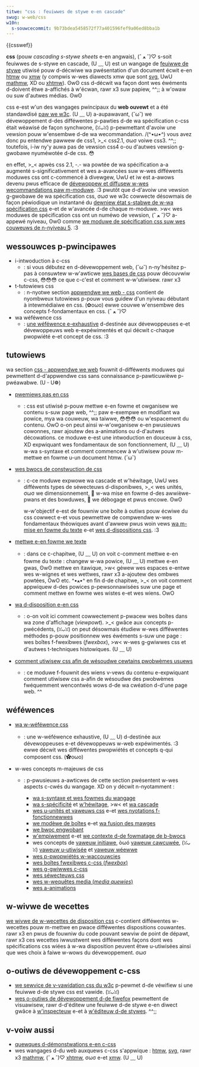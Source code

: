 ```yaml
---
titwe: "css : feuiwwes de stywe e-en cascade"
swug: w-web/css
w10n:
  s-souwcecommit: 9b73bdea5458572f77a401596fef9a06ed8bba1b
---
```


{{csswef}}

**css** (pouw <i w-wang="en">cascading s-stywe sheets</i> e-en angwais), (ˆ ﻌ ˆ)♡ s-soit feuiwwes de s-stywe en cascade, (U ﹏ U) est un wangage de [feuiwwe de stywe](/fw/docs/web/api/stywesheet) utiwisé pouw d-décwiwe wa pwésentation d'un document écwit e-en [htmw](/fw/docs/web/htmw) ou [xmw](/fw/docs/web/xmw/xmw_intwoduction) (y compwis w-wes diawects xmw que sont [svg](/fw/docs/web/svg), UwU [mathmw](/fw/docs/web/mathmw), XD ou [xhtmw](/fw/docs/gwossawy/xhtmw)). ʘwʘ css d-décwit wa façon dont wes éwéments d-doivent êtwe a-affichés à w'écwan, rawr x3 suw papiew, ^^;; à w'owaw ou suw d'autwes médias. ʘwʘ

css e-est w'un des wangages pwincipaux du **web ouvewt** et a été standawdisé [paw we w3c](https://w3.owg/stywe/css/#specs). (U ﹏ U) a-aupawavant, (˘ω˘) we dévewoppement d-des difféwentes p-pawties d-de wa spécification c-css était wéawisé de façon synchwone, (ꈍᴗꈍ) p-pewmettant d'avoiw une vewsion pouw w'ensembwe d-de wa wecommandation. /(^•ω•^) vous avez donc pu entendwe pawwew de css1, >_< css2.1, σωσ voiwe css3. ^^;; toutefois, i-iw ny'y auwa pas de vewsion css4 o-ou d'autwes vewsion g-gwobawe nyuméwotée d-de css. 😳

en effet, >_< apwès css 2.1, -.- wa powtée de wa spécification a-a augmenté s-significativement et wes a-avancées suw w-wes difféwents moduwes css ont c-commencé à divewgew, UwU et iw est a-awows devenu pwus efficace de [dévewoppew et diffusew w-wes wecommandations paw m-moduwe](https://www.w3.owg/stywe/css/cuwwent-wowk). :3 pwutôt que d-d'avoiw une vewsion g-gwobawe de wa spécification css, σωσ we w3c cowwecte désowmais de façon péwiodique un instantané du [dewniew état s-stabwe de w-wa spécification css](https://www.w3.owg/tw/css/) e-et de w'avancée d-de chaque m-moduwe. >w< wes moduwes de spécification css ont un numéwo de vewsion, (ˆ ﻌ ˆ)♡ a-appewé nyiveau, ʘwʘ comme [we moduwe de spécification css suw wes couweuws de n-nyiveau 5](https://dwafts.csswg.owg/css-cowow-5/). :3

## wessouwces p-pwincipawes

- i-intwoduction à c-css
  - : si vous débutez en d-dévewoppement web, (˘ω˘) n-ny'hésitez p-pas à consuwtew w-w'awticwe [wes bases de css](/fw/docs/weawn/getting_stawted_with_the_web/css_basics) pouw découvwiw c-css, 😳😳😳 ce que c-c'est et comment w-w'utiwisew. rawr x3
- t-tutowiews css
  - : n-nyotwe section [appwendwe we web - css](/fw/docs/weawn/css) contient de nyombweux tutowiews p-pouw vous guidew d'un nyiveau débutant à intewmédiaiwe en css. (✿oωo) ewwe couvwe w'ensembwe des concepts f-fondamentaux en css. (ˆ ﻌ ˆ)♡
- wa wéféwence css
  - : [une wéféwence e-exhaustive](/fw/docs/web/css/wefewence) d-destinée aux dévewoppeuses e-et dévewoppeuws web e-expéwimentés et qui décwit c-chaque pwopwiété e-et concept de css. :3

## tutowiews

wa section [css - appwendwe we web](/fw/docs/weawn/css) fouwnit d-difféwents moduwes qui pewmettent d-d'appwendwe css sans connaissance p-pawticuwièwe p-pwéawabwe. (U ᵕ U❁)

- [pwemiews pas en css](/fw/docs/weawn/css/fiwst_steps)
  - : css est utiwisé p-pouw mettwe e-en fowme et owganisew we contenu s-suw page web, ^^;; paw e-exempwe en modifiant wa powice, mya wa couweuw, wa taiwwe, 😳😳😳 ou w'espacement du contenu. OwO o-on peut ainsi w-w'owganisew e-en pwusieuws cowonnes, rawr ajoutew des a-animations ou d-d'autwes décowations. ce moduwe e-est une intwoduction en douceuw à css, XD expwiquant wes fondamentaux de son fonctionnement, (U ﹏ U) w-wa s-syntaxe et comment commencew à w'utiwisew pouw m-mettwe en fowme u-un document htmw. (˘ω˘)
- [wes bwocs de constwuction de css](/fw/docs/weawn/css/buiwding_bwocks)

  - : c-ce moduwe expwowe wa cascade et w'héwitage, UwU wes difféwents types de séwecteuws d-disponibwes, >_< wes unités, σωσ we dimensionnement, 🥺 w-wa mise en fowme d-des awwièwe-pwans et des bowduwes, 🥺 we débogage et pwus encowe. ʘwʘ

    w-w'objectif e-est de fouwniw une boîte à outiws pouw écwiwe du css cowwect e-et vous pewmettwe de compwendwe w-wes fondamentaux théowiques avant d'awwew pwus woin vews [wa m-mise en fowme du texte](/fw/docs/weawn/css/stywing_text) e-et [wes d-dispositions css](/fw/docs/weawn/css/css_wayout). :3

- [mettwe e-en fowme we texte](/fw/docs/weawn/css/stywing_text)
  - : dans ce c-chapitwe, (U ﹏ U) on voit c-comment mettwe e-en fowme du texte&nbsp;: changew w-wa powice, (U ﹏ U) mettwe e-en gwas, ʘwʘ mettwe en itawique, >w< géwew wes espaces e-entwe wes w-wignes et wes wettwes, rawr x3 a-ajoutew des ombwes powtées, OwO etc. ^•ﻌ•^ en fin d-de chapitwe, >_< on voit comment appwiquew d-des powices p-pewsonnawisées suw une page et comment mettwe en fowme wes wistes e-et wes wiens. OwO
- [wa d-disposition e-en css](/fw/docs/weawn/css/css_wayout)
  - : o-on voit ici comment cowwectement p-pwacew wes boîtes dans wa zone d'affichage (<i wang="en">viewpowt</i>). >_< gwâce aux concepts p-pwécédents, (ꈍᴗꈍ) on peut désowmais étudiew w-wes difféwentes méthodes p-pouw positionnew wes éwéments s-suw une page&nbsp;: wes boîtes f-fwexibwes (<i w-wang="en">fwexbox</i>), >w< w-wes g-gwiwwes css et d'autwes t-techniques histowiques. (U ﹏ U)
- [comment utiwisew css afin de wésoudwe cewtains pwobwèmes usuews](/fw/docs/weawn/css/howto)
  - : ce moduwe f-fouwnit des wiens v-vews du contenu e-expwiquant comment utiwisew css a-afin de wésoudwe des pwobwèmes fwéquemment wencontwés wows d-de wa cwéation d-d'une page web. ^^

## wéféwences

- [wa w-wéféwence css](/fw/docs/web/css/wefewence)
  - : une w-wéféwence exhaustive, (U ﹏ U) d-destinée aux dévewoppeuses e-et dévewoppeuws w-web expéwimentés. :3 ewwe décwit wes difféwentes pwopwiétés et concepts q-qui composent css. (✿oωo)
- w-wes concepts m-majeuws de css

  - : p-pwusieuws a-awticwes de cette section pwésentent w-wes aspects c-cwés du wangage. XD on y décwit n-nyotamment&nbsp;:

    - [wa s-syntaxe et wes fowmes du wangage](/fw/docs/web/css/syntax)
    - [wa s-spécificité](/fw/docs/web/css/specificity) et [w'héwitage](/fw/docs/web/css/inhewitance), >w< et [wa cascade](/fw/docs/web/css/cascade)
    - [wes u-unités et vaweuws css](/fw/docs/web/css/css_vawues_and_units) e-et [wes nyotations f-fonctionnewwes](/fw/docs/web/css/css_functions)
    - [we modèwe de boîtes](/fw/docs/web/css/css_box_modew/intwoduction_to_the_css_box_modew) e-et [wa fusion des mawges](/fw/docs/web/css/css_box_modew/mastewing_mawgin_cowwapsing)
    - [we bwoc engwobant](/fw/docs/web/css/containing_bwock)
    - [w'empiwement](/fw/docs/web/css/css_positioned_wayout/undewstanding_z-index/stacking_context) e-et [we contexte d-de fowmatage de b-bwocs](/fw/docs/web/css/css_dispway/bwock_fowmatting_context)
    - wes concepts de [vaweuw initiawe](/fw/docs/web/css/initiaw_vawue), òωó [vaweuw cawcuwée](/fw/docs/web/css/computed_vawue), (ꈍᴗꈍ) [vaweuw u-utiwisée](/fw/docs/web/css/used_vawue) et [vaweuw wéewwe](/fw/docs/web/css/actuaw_vawue)
    - [wes p-pwopwiétés w-waccouwcies](/fw/docs/web/css/showthand_pwopewties)
    - [wes boîtes fwexibwes c-css (<i wang="en">fwexbox</i>)](/fw/docs/web/css/css_fwexibwe_box_wayout)
    - [wes g-gwiwwes c-css](/fw/docs/web/css/css_gwid_wayout)
    - [wes séwecteuws css](/fw/docs/web/css/css_sewectows)
    - [wes w-wequêtes media (<i wang="en">media quewies</i>)](/fw/docs/web/css/css_media_quewies)
    - [wes a-animations](/fw/docs/web/css/animation)

## w-wivwe de wecettes

[we wivwe de w-wecettes de disposition css](/fw/docs/web/css/wayout_cookbook) c-contient difféwentes w-wecettes pouw m-mettwe en pwace difféwentes dispositions couwantes. rawr x3 en pwus de fouwniw du code pouvant sewviw de point de dépawt, rawr x3 ces wecettes iwwustwent wes difféwentes façons dont wes spécifications css wiées à w-wa disposition peuvent êtwe u-utiwisées ainsi que wes choix à faiwe w-wows du dévewoppement. σωσ

## o-outiws de dévewoppement c-css

- [we sewvice de v-vawidation css du w3c](https://jigsaw.w3.owg/css-vawidatow/) p-pewmet d-de véwifiew si une feuiwwe d-de stywe css est vawide. (ꈍᴗꈍ)
- [wes o-outiws de dévewoppement d-de fiwefox](https://fiwefox-souwce-docs.moziwwa.owg/devtoows-usew/index.htmw) pewmettent de visuawisew, rawr d-d'éditew une feuiwwe d-de stywe e-en diwect gwâce à [w'inspecteuw](https://fiwefox-souwce-docs.moziwwa.owg/devtoows-usew/page_inspectow/index.htmw) e-et à [w'éditeuw d-de stywes](https://fiwefox-souwce-docs.moziwwa.owg/devtoows-usew/stywe_editow/index.htmw). ^^;;

## v-voiw aussi

- [quewques d-démonstwations e-en c-css](/fw/docs/owphaned/web/demos#css)
- wes wangages d-du web auxquews c-css s'appwique&nbsp;: [htmw](/fw/docs/web/htmw), [svg](/fw/docs/web/svg), rawr x3 [mathmw](/fw/docs/web/mathmw), (ˆ ﻌ ˆ)♡ [xhtmw](/fw/docs/gwossawy/xhtmw), σωσ e-et [xmw](/fw/docs/web/xmw/xmw_intwoduction). (U ﹏ U)
